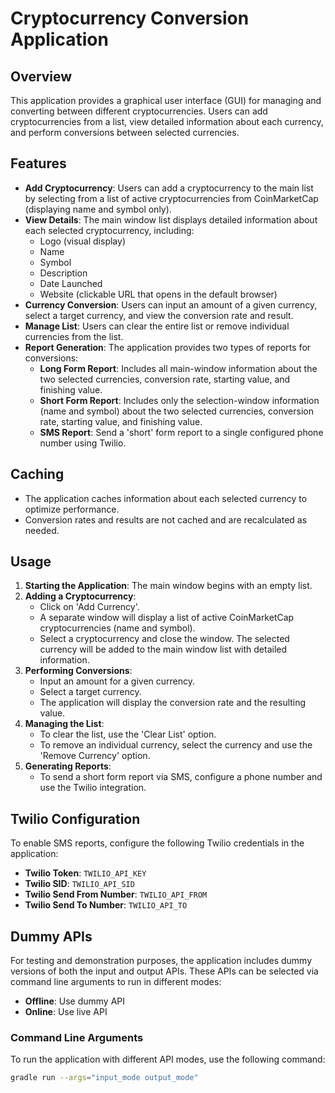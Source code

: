# Cryptocurrency Conversion Application

## Overview

This application provides a graphical user interface (GUI) for managing and converting between different cryptocurrencies. Users can add cryptocurrencies from a list, view detailed information about each currency, and perform conversions between selected currencies.

## Features

- **Add Cryptocurrency**: Users can add a cryptocurrency to the main list by selecting from a list of active cryptocurrencies from CoinMarketCap (displaying name and symbol only).
- **View Details**: The main window list displays detailed information about each selected cryptocurrency, including:
  - Logo (visual display)
  - Name
  - Symbol
  - Description
  - Date Launched
  - Website (clickable URL that opens in the default browser)
- **Currency Conversion**: Users can input an amount of a given currency, select a target currency, and view the conversion rate and result.
- **Manage List**: Users can clear the entire list or remove individual currencies from the list.
- **Report Generation**: The application provides two types of reports for conversions:
  - **Long Form Report**: Includes all main-window information about the two selected currencies, conversion rate, starting value, and finishing value.
  - **Short Form Report**: Includes only the selection-window information (name and symbol) about the two selected currencies, conversion rate, starting value, and finishing value.
  - **SMS Report**: Send a 'short' form report to a single configured phone number using Twilio.

## Caching

- The application caches information about each selected currency to optimize performance.
- Conversion rates and results are not cached and are recalculated as needed.

## Usage

1. **Starting the Application**: The main window begins with an empty list.
2. **Adding a Cryptocurrency**:
   - Click on 'Add Currency'.
   - A separate window will display a list of active CoinMarketCap cryptocurrencies (name and symbol).
   - Select a cryptocurrency and close the window. The selected currency will be added to the main window list with detailed information.
3. **Performing Conversions**:
   - Input an amount for a given currency.
   - Select a target currency.
   - The application will display the conversion rate and the resulting value.
4. **Managing the List**:
   - To clear the list, use the 'Clear List' option.
   - To remove an individual currency, select the currency and use the 'Remove Currency' option.
5. **Generating Reports**:
   - To send a short form report via SMS, configure a phone number and use the Twilio integration.

## Twilio Configuration

To enable SMS reports, configure the following Twilio credentials in the application:

- **Twilio Token**: `TWILIO_API_KEY`
- **Twilio SID**: `TWILIO_API_SID`
- **Twilio Send From Number**: `TWILIO_API_FROM`
- **Twilio Send To Number**: `TWILIO_API_TO`

## Dummy APIs

For testing and demonstration purposes, the application includes dummy versions of both the input and output APIs. These APIs can be selected via command line arguments to run in different modes:

- **Offline**: Use dummy API
- **Online**: Use live API

### Command Line Arguments

To run the application with different API modes, use the following command:

```bash
gradle run --args="input_mode output_mode"
